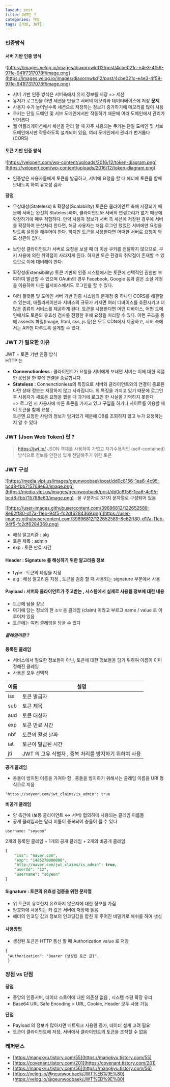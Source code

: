```yaml
---
layout: post
title: JWT란 ?
categories: 개발 
tags: [개발, JWT]
---
```


### 인증방식 

#### 서버 기반 인증 방식 
![https://images.velog.io/images/djaxornwkd12/post/4cbe021c-e4e3-4f59-97fe-941f7317078f/image.png](https://images.velog.io/images/djaxornwkd12/post/4cbe021c-e4e3-4f59-97fe-941f7317078f/image.png)
- 서버 기반 인증 방식은 서버측에서 유저 정보를 저장 => 세션 
- 유저가 로그인을 하면 세션을 만들고 서버의 메모리와 데이터베이스에 저장 
**문제**
- 사용자 수가 늘어날수록 세션으로 저장하는 정보가 증가하기에 메모리를 많이 사용 
- 쿠키는 단일 도메인 및 서브 도메인에서만 작동하기 때문에 여러 도메인에서 관리가 번거롭다 
- 웹 어플리케이션에서 세션을 관리 할 때 자주 사용되는 쿠키는 단일 도메인 및 서브 도메인에서만 작동하도록 설계되어 있음, 여러 도메인에서 관리가 번거롭다 (CORS)

#### 토큰 기반 인증 방식 
![https://velopert.com/wp-content/uploads/2016/12/token-diagram.png](https://velopert.com/wp-content/uploads/2016/12/token-diagram.png)
- 인증받은 사용자들에게 토큰을 발급하고, 서버에 요청을 할 때 헤더에 토큰을 함께 보내도록 하여 유효성 검사

**장점**
- 무상태성(Stateless) & 확장성(Scalability)
토큰은 클라이언트 측에 저장되기 때문에 서버는 완전히 Stateless하며, 클라이언트와 서버의 연결고리가 없기 때문에 확장하기에 매우 적합하다. 만약 사용자 정보가 서버 측 세션에 저장된 경우에 서버를 확장하여 분산처리 한다면, 해당 사용자는 처음 로그인 했었던 서버에만 요청을 받도록 설정을 해주어야 한다. 하지만 토큰을 사용한다면 어떠한 서버로 요청이 와도 상관이 없다.

- 보안성
클라이언트가 서버로 요청을 보낼 때 더 이상 쿠키를 전달하지 않으므로, 쿠키 사용에 의한 취약점이 사라지게 된다. 하지만 토큰 환경의 취약점이 존재할 수 있으므로 이에 대비해야 한다.

- 확장성(Extensibility)
토큰 기반의 인증 시스템에서는 토큰에 선택적인 권한만 부여하여 발급할 수 있으며 OAuth의 경우 Facebook, Google 등과 같은 소셜 계정을 이용하여 다른 웹서비스에서도 로그인을 할 수 있다.

- 여러 플랫폼 및 도메인
서버 기반 인증 시스템의 문제점 중 하나인 CORS를 해결할 수 있는데, 애플리케이션과 서비스의 규모가 커지면 여러 디바이스를 호환시키고 더 많은 종류의 서비스를 제공하게 된다. 토큰을 사용한다면 어떤 디바이스, 어떤 도메인에서도 토큰의 유효성 검사를 진행한 후에 요청을 처리할 수 있다. 이런 구조를 통해 assests 파일(Image, html, css, js 등)은 모두 CDN에서 제공하고, 서버 측에서는 API만 다루도록 설게할 수 있다.

### JWT 가 필요한 이유 
JWT = 토큰 기반 인증 방식 <br>
HTTP 는 <br>
- **Connenctionless** : 클라이언트가 요청을 서버에게 보내면 서버는 이에 대한 적절한 응답을 한 후에 연결을 종료합니다.
- **Stateless** : Connenctionless의 특징으로 서버와 클라이언트와의 연결이 종료된다면 상태 정보는 저장하지 않고 사라집니다.
위 특징을 가지고 있기 때문에 로그인 후 사용자가 새로운 요청을 했을 때 과거에 로그인 한 사실을 기억하지 못한다 <br> 
=> 로그인 시 사용자에 따른 토큰을 가지고 있고 구입을 하거나 사이트를 이용할 때 이 토큰을 함께 요청 , <br>
토큰엔 요청한 사람의 정보가 담겨있기 때문에 DB를 조회하지 않고 누가 요청하는지 알 수 있다 

### JWT (Json Web Token) 란 ?
> https://jwt.io/
JSON 객체를 사용하여 가볍고 자가수용적인 (self-contained) 방식으로 정보를 안전성 있게 전달해주기 위한 토큰

### JWT 구성 
![https://media.vlpt.us/images/geunwoobaek/post/dd0c8156-1ea6-4c95-bcd8-fbb715768e63/image.png](https://media.vlpt.us/images/geunwoobaek/post/dd0c8156-1ea6-4c95-bcd8-fbb715768e63/image.png)
`.`을 구분자로 3가지 문자열로 구성되어 있음 

![https://user-images.githubusercontent.com/39696812/122652589-8e62ff80-d17a-11eb-94f5-fc2df6284369.png](https://user-images.githubusercontent.com/39696812/122652589-8e62ff80-d17a-11eb-94f5-fc2df6284369.png)
- 해싱 알고리즘 : alg 
- 토큰 제목 : admin
- exp : 토큰 만료 시간


#### Header : Signature 를 해싱하기 위한 알고리즘 정보
- type : 토큰의 타입을 지정
- alg : 해싱 알고리즘 지정 , 토큰을 검증 할 때 사용되는 signature 부분에서 사용

#### Payload : 서버와 클라이언트가 주고받는 , 시스템에서 실제로 사용될 정보에 대한 내용
- 토큰에 담을 정보
- 여기에 담는 정보의 한 `조각` 을 클레임 (claim) 이라고 부르고 name / value 로 이루어져 있음
- 토큰에는 여러 클레임을 담을 수 있다

##### 클레임이란 ?
**등록된 클레임**
- 서비스에서 필요한 정보들이 아닌, 토큰에 대한 정보들을 담기 위하여 이름이 이미 정해진 클레임
- 사용은 모두 선택적

| 이름 | 설명 |
| -- | -- |
| iss | 토큰 발급자 |
| sub | 토큰 제목 |
| aud | 토큰 대상자 |
| exp | 토큰 만료 시간 |
| nbf | 토큰의 활성 날짜 |
| iat | 토큰이 발급된 시간 |
| jti | JWT 의 고유 식별자 , 중복 처리를 방지하기 위하여 사용 |

**공개 클레임**
- 충돌이 방지된 이름을 가져야 함 , 충돌을 방지하기 위해서는 클레임 이름을 URI 형식으로 지음 
```
"https://soyeon.com/jwt_claims/is_admin": true
```

**비공개 클레임**
- 양 측간에 (보통 클라이언트 ↔ 서버) 협의하에 사용되는 클레임 이름들
- 공개 클레임과는 달리 이름이 중복되어 충돌이 될 수 있다
```
username: "soyeon"
```

2개의 등록된 클레임 + 1개의 공개 클레임 + 2개의 비공개 클레임 
```sql
{
	"iss": "naver.com",
	"exp": "1485270000000",
	"http://naver.com/jwt_claims/is_admin": true,
	"userId": "12",
	"username": "soyeon"
}
```

#### Signature : 토큰의 유효성 검증을 위한 문자열
- 위 토큰이 유효한지 유효하지 않은지에 대한 정보를 가짐
- 암호화에 사용되는 키 값은 서버에 저장해 놓음
- 헤더의 인코딩 값과 정보의 인코딩값을 합친 후 주어진 비밀키로 해쉬를 하여 생성

#### 사용방법 
- 생성된 토큰은 HTTP 통신 할 때 Authorization value 로 저장 
```
{ 
 "Authorization": "Bearer {생성된 토큰 값}",
 }
```


### 장점 vs 단점 
**장점**
- 중앙의 인증서버, 데이터 스토어에 대한 의존성 없음 , 시스템 수평 확장 유리
- Base64 URL Safe Encoding > URL, Cookie, Header 모두 사용 가능

**단점**
- Payload 의 정보가 많아지면 네트워크 사용량 증가, 데이터 설계 고려 필요
- 토큰이 클라이언트에 저장, 서버에서 클라이언트의 토큰을 조작할 수 없음

### 레퍼런스 
- [https://mangkyu.tistory.com/55](https://mangkyu.tistory.com/55)
- [https://covenant.tistory.com/201](https://covenant.tistory.com/201)
- [https://mangkyu.tistory.com/56](https://mangkyu.tistory.com/56)
- [https://velog.io/@geunwoobaek/JWT%EB%9E%80](https://velog.io/@geunwoobaek/JWT%EB%9E%80)
